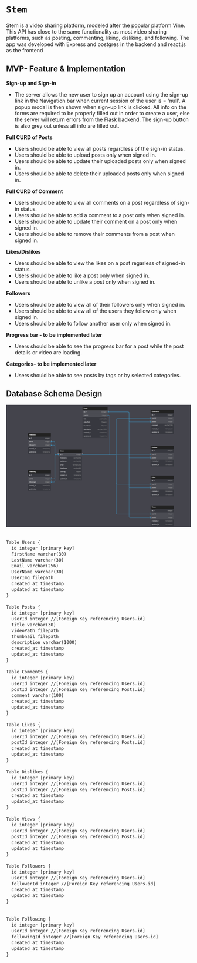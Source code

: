 # `Stem`

Stem is a video sharing platform, modeled after the popular platform Vine. This API has close to the same functionality as most video sharing platforms, such as posting, commenting, liking, disliking, and following. The app was developed with Express and postgres in the backend and react.js as the frontend

## MVP- Feature & Implementation

**Sign-up and Sign-in**
* The server allows the new user to sign up an account using the sign-up link in the Navigation bar when current session of the user is = 'null'. A popup modal is then shown when sign-up link is clicked. All info on the forms are required to be properly filled out in order to create a user, else the server will return errors from the Flask backend. The sign-up button is also grey out unless all info are filled out.

**Full CURD of Posts**
* Users should be able to view all posts regardless of the sign-in status.
* Users should be able to upload posts only when signed in.
* Users should be able to update their uploaded posts only when signed in.
* Users should be able to delete their uploaded posts only when signed in.

**Full CURD of Comment**
* Users should be able to view all comments on a post regardless of sign-in status.
* Users should be able to add a comment to a post only when signed in.
* Users should be able to update their comment on a post only when signed in.
* Users should be able to remove their comments from a post when signed in.

**Likes/Dislikes**
* Users should be able to view the likes on a post regarless of signed-in status.
* Users should be able to like a post only when signed in.
* Users should be able to unlike a post only when signed in.

**Followers**
* Users should be able to view all of their followers only when signed in.
* Users should be able to view all of the users they follow only when signed in.
* Users should be able to follow another user only when signed in.

**Progress bar - to be implemented later**
* Users should be able to see the progress bar for a post while the post details or video are loading.


**Categories- to be implemented later**
* Users should be able to see posts by tags or by selected categories.


## Database Schema Design

![db-schema]

[db-schema]: stemdb.png
```

Table Users {
  id integer [primary key]
  FirstName varchar(30)
  LastName varchar(30)
  Email varchar(256)
  UserName varchar(30)
  UserImg filepath
  created_at timestamp
  updated_at timestamp
}

Table Posts {
  id integer [primary key]
  userId integer //[Foreign Key referencing Users.id]
  title varchar(30)
  videoPath filepath
  thumbnail filepath
  description varchar(1000)
  created_at timestamp
  updated_at timestamp
}

Table Comments {
  id integer [primary key]
  userId integer //[Foreign Key referencing Users.id]
  postId integer //[Foreign Key referencing Posts.id]
  comment varchar(100)
  created_at timestamp
  updated_at timestamp
}

Table Likes {
  id integer [primary key]
  userId integer //[Foreign Key referencing Users.id]
  postId integer //[Foreign Key referencing Posts.id]
  created_at timestamp
  updated_at timestamp
}

Table Dislikes {
  id integer [primary key]
  userId integer //[Foreign Key referencing Users.id]
  postId integer //[Foreign Key referencing Posts.id]
  created_at timestamp
  updated_at timestamp
}

Table Views {
  id integer [primary key]
  userId integer //[Foreign Key referencing Users.id]
  postId integer //[Foreign Key referencing Posts.id]
  created_at timestamp
  updated_at timestamp
}

Table Followers {
  id integer [primary key]
  userId integer //[Foreign Key referencing Users.id]
  followerId integer //[Foreign Key referencing Users.id]
  created_at timestamp
  updated_at timestamp
}


Table Following {
  id integer [primary key]
  userId integer //[Foreign Key referencing Users.id]
  followingId integer //[Foreign Key referencing Users.id]
  created_at timestamp
  updated_at timestamp
}

```


